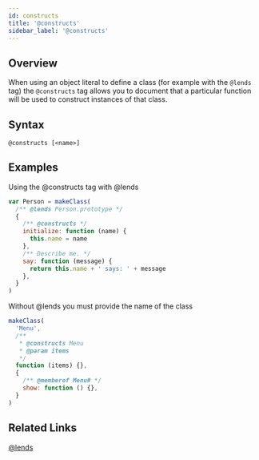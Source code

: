 ```yaml
---
id: constructs
title: '@constructs'
sidebar_label: '@constructs'
---
```


## Overview

When using an object literal to define a class (for example with the `@lends` tag) the `@constructs` tag allows you to document that a particular function will be used to construct instances of that class.

## Syntax

`@constructs [<name>]`

## Examples

Using the @constructs tag with @lends

```js
var Person = makeClass(
  /** @lends Person.prototype */
  {
    /** @constructs */
    initialize: function (name) {
      this.name = name
    },
    /** Describe me. */
    say: function (message) {
      return this.name + ' says: ' + message
    },
  }
)
```

Without @lends you must provide the name of the class

```js
makeClass(
  'Menu',
  /**
   * @constructs Menu
   * @param items
   */
  function (items) {},
  {
    /** @memberof Menu# */
    show: function () {},
  }
)
```

## Related Links

[@lends](./lends.md)
